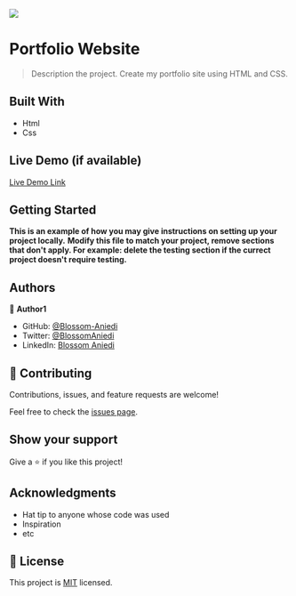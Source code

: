 ![](https://img.shields.io/badge/Microverse-blueviolet)

# Portfolio Website


> Description the project.
Create my portfolio site using HTML and CSS.

## Built With

- Html
- Css

## Live Demo (if available)

[Live Demo Link](https://livedemo.com)


## Getting Started

**This is an example of how you may give instructions on setting up your project locally.**
**Modify this file to match your project, remove sections that don't apply. For example: delete the testing section if the currect project doesn't require testing.**

## Authors

👤 **Author1**

- GitHub: [@Blossom-Aniedi](https://github.com/githubhandle)
- Twitter: [@BlossomAniedi](https://twitter.com/twitterhandle)
- LinkedIn: [Blossom Aniedi](https://linkedin.com/in/linkedinhandle)

## 🤝 Contributing

Contributions, issues, and feature requests are welcome!

Feel free to check the [issues page](../../issues/).

## Show your support

Give a ⭐️ if you like this project!

## Acknowledgments

- Hat tip to anyone whose code was used
- Inspiration
- etc

## 📝 License

This project is [MIT](./MIT.md) licensed.

